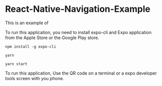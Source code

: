 # React-Native-Navigation-Example
This is an example of 

To run this application, you need to install expo-cli and Expo application from the Apple Store or the Google Play store.


```shell
npm install -g expo-cli

yarn

yarn start
```

To run this application, Use the QR code on a terminal or a expo developer tools screen with you phone.
